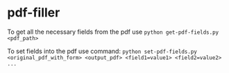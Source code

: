# pdf-filler

To get all the necessary fields from the pdf use ```python get-pdf-fields.py <pdf_path>```

To set fields into the pdf use command: ```python set-pdf-fields.py <original_pdf_with_form> <output_pdf> <field1=value1> <field2=value2> ...```
